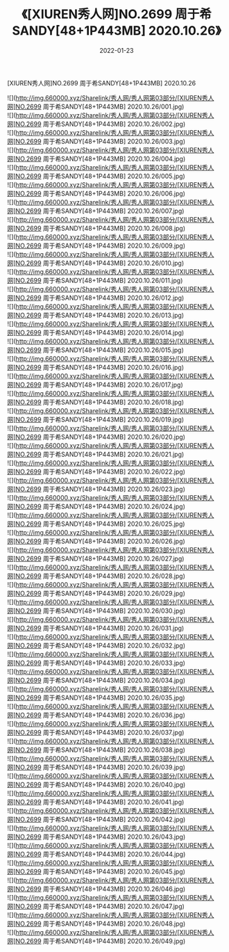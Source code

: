 ﻿---
layout: post
title:  《[XIUREN秀人网]NO.2699 周于希SANDY[48+1P443MB] 2020.10.26》
date:   2022-01-23
img: http://img.660000.xyz/Sharelink/秀人网/秀人网第03部分/[XIUREN秀人网]NO.2699 周于希SANDY[48+1P443MB] 2020.10.26/000.jpg
categories: [美女, 清纯, 唯美]
---

[XIUREN秀人网]NO.2699 周于希SANDY[48+1P443MB] 2020.10.26

 ![](http://img.660000.xyz/Sharelink/秀人网/秀人网第03部分/[XIUREN秀人网]NO.2699 周于希SANDY[48+1P443MB] 2020.10.26/001.jpg) <br>![](http://img.660000.xyz/Sharelink/秀人网/秀人网第03部分/[XIUREN秀人网]NO.2699 周于希SANDY[48+1P443MB] 2020.10.26/002.jpg) <br>![](http://img.660000.xyz/Sharelink/秀人网/秀人网第03部分/[XIUREN秀人网]NO.2699 周于希SANDY[48+1P443MB] 2020.10.26/003.jpg) <br>![](http://img.660000.xyz/Sharelink/秀人网/秀人网第03部分/[XIUREN秀人网]NO.2699 周于希SANDY[48+1P443MB] 2020.10.26/004.jpg) <br>![](http://img.660000.xyz/Sharelink/秀人网/秀人网第03部分/[XIUREN秀人网]NO.2699 周于希SANDY[48+1P443MB] 2020.10.26/005.jpg) <br>![](http://img.660000.xyz/Sharelink/秀人网/秀人网第03部分/[XIUREN秀人网]NO.2699 周于希SANDY[48+1P443MB] 2020.10.26/006.jpg) <br>![](http://img.660000.xyz/Sharelink/秀人网/秀人网第03部分/[XIUREN秀人网]NO.2699 周于希SANDY[48+1P443MB] 2020.10.26/007.jpg) <br>![](http://img.660000.xyz/Sharelink/秀人网/秀人网第03部分/[XIUREN秀人网]NO.2699 周于希SANDY[48+1P443MB] 2020.10.26/008.jpg) <br>![](http://img.660000.xyz/Sharelink/秀人网/秀人网第03部分/[XIUREN秀人网]NO.2699 周于希SANDY[48+1P443MB] 2020.10.26/009.jpg) <br>![](http://img.660000.xyz/Sharelink/秀人网/秀人网第03部分/[XIUREN秀人网]NO.2699 周于希SANDY[48+1P443MB] 2020.10.26/010.jpg) <br>![](http://img.660000.xyz/Sharelink/秀人网/秀人网第03部分/[XIUREN秀人网]NO.2699 周于希SANDY[48+1P443MB] 2020.10.26/011.jpg) <br>![](http://img.660000.xyz/Sharelink/秀人网/秀人网第03部分/[XIUREN秀人网]NO.2699 周于希SANDY[48+1P443MB] 2020.10.26/012.jpg) <br>![](http://img.660000.xyz/Sharelink/秀人网/秀人网第03部分/[XIUREN秀人网]NO.2699 周于希SANDY[48+1P443MB] 2020.10.26/013.jpg) <br>![](http://img.660000.xyz/Sharelink/秀人网/秀人网第03部分/[XIUREN秀人网]NO.2699 周于希SANDY[48+1P443MB] 2020.10.26/014.jpg) <br>![](http://img.660000.xyz/Sharelink/秀人网/秀人网第03部分/[XIUREN秀人网]NO.2699 周于希SANDY[48+1P443MB] 2020.10.26/015.jpg) <br>![](http://img.660000.xyz/Sharelink/秀人网/秀人网第03部分/[XIUREN秀人网]NO.2699 周于希SANDY[48+1P443MB] 2020.10.26/016.jpg) <br>![](http://img.660000.xyz/Sharelink/秀人网/秀人网第03部分/[XIUREN秀人网]NO.2699 周于希SANDY[48+1P443MB] 2020.10.26/017.jpg) <br>![](http://img.660000.xyz/Sharelink/秀人网/秀人网第03部分/[XIUREN秀人网]NO.2699 周于希SANDY[48+1P443MB] 2020.10.26/018.jpg) <br>![](http://img.660000.xyz/Sharelink/秀人网/秀人网第03部分/[XIUREN秀人网]NO.2699 周于希SANDY[48+1P443MB] 2020.10.26/019.jpg) <br>![](http://img.660000.xyz/Sharelink/秀人网/秀人网第03部分/[XIUREN秀人网]NO.2699 周于希SANDY[48+1P443MB] 2020.10.26/020.jpg) <br>![](http://img.660000.xyz/Sharelink/秀人网/秀人网第03部分/[XIUREN秀人网]NO.2699 周于希SANDY[48+1P443MB] 2020.10.26/021.jpg) <br>![](http://img.660000.xyz/Sharelink/秀人网/秀人网第03部分/[XIUREN秀人网]NO.2699 周于希SANDY[48+1P443MB] 2020.10.26/022.jpg) <br>![](http://img.660000.xyz/Sharelink/秀人网/秀人网第03部分/[XIUREN秀人网]NO.2699 周于希SANDY[48+1P443MB] 2020.10.26/023.jpg) <br>![](http://img.660000.xyz/Sharelink/秀人网/秀人网第03部分/[XIUREN秀人网]NO.2699 周于希SANDY[48+1P443MB] 2020.10.26/024.jpg) <br>![](http://img.660000.xyz/Sharelink/秀人网/秀人网第03部分/[XIUREN秀人网]NO.2699 周于希SANDY[48+1P443MB] 2020.10.26/025.jpg) <br>![](http://img.660000.xyz/Sharelink/秀人网/秀人网第03部分/[XIUREN秀人网]NO.2699 周于希SANDY[48+1P443MB] 2020.10.26/026.jpg) <br>![](http://img.660000.xyz/Sharelink/秀人网/秀人网第03部分/[XIUREN秀人网]NO.2699 周于希SANDY[48+1P443MB] 2020.10.26/027.jpg) <br>![](http://img.660000.xyz/Sharelink/秀人网/秀人网第03部分/[XIUREN秀人网]NO.2699 周于希SANDY[48+1P443MB] 2020.10.26/028.jpg) <br>![](http://img.660000.xyz/Sharelink/秀人网/秀人网第03部分/[XIUREN秀人网]NO.2699 周于希SANDY[48+1P443MB] 2020.10.26/029.jpg) <br>![](http://img.660000.xyz/Sharelink/秀人网/秀人网第03部分/[XIUREN秀人网]NO.2699 周于希SANDY[48+1P443MB] 2020.10.26/030.jpg) <br>![](http://img.660000.xyz/Sharelink/秀人网/秀人网第03部分/[XIUREN秀人网]NO.2699 周于希SANDY[48+1P443MB] 2020.10.26/031.jpg) <br>![](http://img.660000.xyz/Sharelink/秀人网/秀人网第03部分/[XIUREN秀人网]NO.2699 周于希SANDY[48+1P443MB] 2020.10.26/032.jpg) <br>![](http://img.660000.xyz/Sharelink/秀人网/秀人网第03部分/[XIUREN秀人网]NO.2699 周于希SANDY[48+1P443MB] 2020.10.26/033.jpg) <br>![](http://img.660000.xyz/Sharelink/秀人网/秀人网第03部分/[XIUREN秀人网]NO.2699 周于希SANDY[48+1P443MB] 2020.10.26/034.jpg) <br>![](http://img.660000.xyz/Sharelink/秀人网/秀人网第03部分/[XIUREN秀人网]NO.2699 周于希SANDY[48+1P443MB] 2020.10.26/035.jpg) <br>![](http://img.660000.xyz/Sharelink/秀人网/秀人网第03部分/[XIUREN秀人网]NO.2699 周于希SANDY[48+1P443MB] 2020.10.26/036.jpg) <br>![](http://img.660000.xyz/Sharelink/秀人网/秀人网第03部分/[XIUREN秀人网]NO.2699 周于希SANDY[48+1P443MB] 2020.10.26/037.jpg) <br>![](http://img.660000.xyz/Sharelink/秀人网/秀人网第03部分/[XIUREN秀人网]NO.2699 周于希SANDY[48+1P443MB] 2020.10.26/038.jpg) <br>![](http://img.660000.xyz/Sharelink/秀人网/秀人网第03部分/[XIUREN秀人网]NO.2699 周于希SANDY[48+1P443MB] 2020.10.26/039.jpg) <br>![](http://img.660000.xyz/Sharelink/秀人网/秀人网第03部分/[XIUREN秀人网]NO.2699 周于希SANDY[48+1P443MB] 2020.10.26/040.jpg) <br>![](http://img.660000.xyz/Sharelink/秀人网/秀人网第03部分/[XIUREN秀人网]NO.2699 周于希SANDY[48+1P443MB] 2020.10.26/041.jpg) <br>![](http://img.660000.xyz/Sharelink/秀人网/秀人网第03部分/[XIUREN秀人网]NO.2699 周于希SANDY[48+1P443MB] 2020.10.26/042.jpg) <br>![](http://img.660000.xyz/Sharelink/秀人网/秀人网第03部分/[XIUREN秀人网]NO.2699 周于希SANDY[48+1P443MB] 2020.10.26/043.jpg) <br>![](http://img.660000.xyz/Sharelink/秀人网/秀人网第03部分/[XIUREN秀人网]NO.2699 周于希SANDY[48+1P443MB] 2020.10.26/044.jpg) <br>![](http://img.660000.xyz/Sharelink/秀人网/秀人网第03部分/[XIUREN秀人网]NO.2699 周于希SANDY[48+1P443MB] 2020.10.26/045.jpg) <br>![](http://img.660000.xyz/Sharelink/秀人网/秀人网第03部分/[XIUREN秀人网]NO.2699 周于希SANDY[48+1P443MB] 2020.10.26/046.jpg) <br>![](http://img.660000.xyz/Sharelink/秀人网/秀人网第03部分/[XIUREN秀人网]NO.2699 周于希SANDY[48+1P443MB] 2020.10.26/047.jpg) <br>![](http://img.660000.xyz/Sharelink/秀人网/秀人网第03部分/[XIUREN秀人网]NO.2699 周于希SANDY[48+1P443MB] 2020.10.26/048.jpg) <br>![](http://img.660000.xyz/Sharelink/秀人网/秀人网第03部分/[XIUREN秀人网]NO.2699 周于希SANDY[48+1P443MB] 2020.10.26/049.jpg) <br>